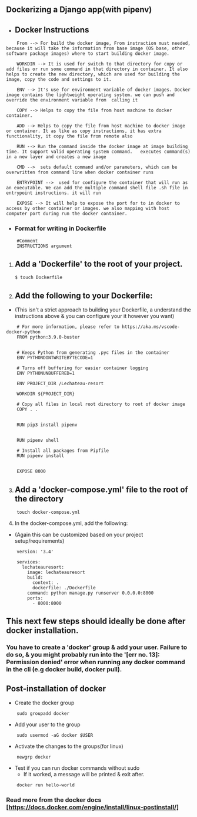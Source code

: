 ## Dockerizing a Django app(with pipenv)


- ## Docker Instructions
``` 
	From --> For build the docker image, From instraction must needed, because it will take the information from base image (OS base, other software package images) where to start building docker image.
	
	WORKDIR --> It is used for switch to that directory for copy or add files or run some command in that directory in container. It also helps to create the new directory, which are used for building the image, copy the code and settings to it.
	
 	ENV --> It's use for environment variable of docker images. Docker image contains the lightweight operating system. we can push and override the environment variable from  calling it 
 	
 	COPY --> Helps to copy the file from host machine to docker container.
 	
 	ADD --> Helps to copy the file from host machine to docker image or container. It as like as copy instractions, it has extra functionality, it copy the file from remote also
 	
 	RUN --> Run the command inside the docker image at image building time. It support valid operating system command.   executes command(s) in a new layer and creates a new image 
 	
 	CMD -->  sets default command and/or parameters, which can be overwritten from command line when docker container runs 
 	
 	ENTRYPOINT -->  used for configure the container that will run as an executable. We can add the multiple command shell file .sh file in entrypoint instructions. it will run 
 	
 	EXPOSE --> It will help to expose the port for to in docker to access by other container or images. we also mapping with host computer port during run the docker container.
```

- ### Format for writing in Dockerfile
``` 
	#Comment
	INSTRUCTIONS argument
```

1. ## Add a 'Dockerfile' to the root of your project.
	``` 
	$ touch Dockerfile 
	```


2. ## Add the following to your Dockerfile:
- (This isn't a strict approach to building your Dockerfile, a understand the instructions above & you can configure your it however you want)
```
	# For more information, please refer to https://aka.ms/vscode-docker-python
	FROM python:3.9.0-buster
	
	
	# Keeps Python from generating .pyc files in the container
	ENV PYTHONDONTWRITEBYTECODE=1
	
	# Turns off buffering for easier container logging
	ENV PYTHONUNBUFFERED=1
	
	ENV PROJECT_DIR /Lechateau-resort
	
	WORKDIR ${PROJECT_DIR}
	
	# Copy all files in local root directory to root of docker image
	COPY . .
	
	
	RUN pip3 install pipenv
	
	
	RUN pipenv shell
	
	# Install all packages from Pipfile
	RUN pipenv install
	
	
	EXPOSE 8000	
```

3. ## Add a 'docker-compose.yml' file to the root of the directory
```
	touch docker-compose.yml
```
4. In the docker-compose.yml, add the following:
- (Again this can be customized based on your project setup/requirements)
```
	version: '3.4'
	
	services:
	  lechateauresort:
	    image: lechateauresort
	    build:
	      context: .
	      dockerfile: ./Dockerfile
	    command: python manage.py runserver 0.0.0.0:8000
	    ports:
	      - 8000:8000
```
## This next few steps should ideally be done after docker installation. 
### You have to create a 'docker' group & add your user. Failure to do so, & you might probably run into the '[err no. 13]: Permission denied' error when running any docker command in the cli (e.g docker build, docker pull).

## Post-installation of docker
- Create the docker group
```
	sudo groupadd docker
```

- Add your user to the group
```
	sudo usermod -aG docker $USER
```

- Activate the changes to the groups(for linux)
```
	newgrp docker
```

- Test if you can run docker commands without sudo
	- If it worked, a message will be printed & exit after.
```
	docker run hello-world
```

### Read more from the docker docs [https://docs.docker.com/engine/install/linux-postinstall/]